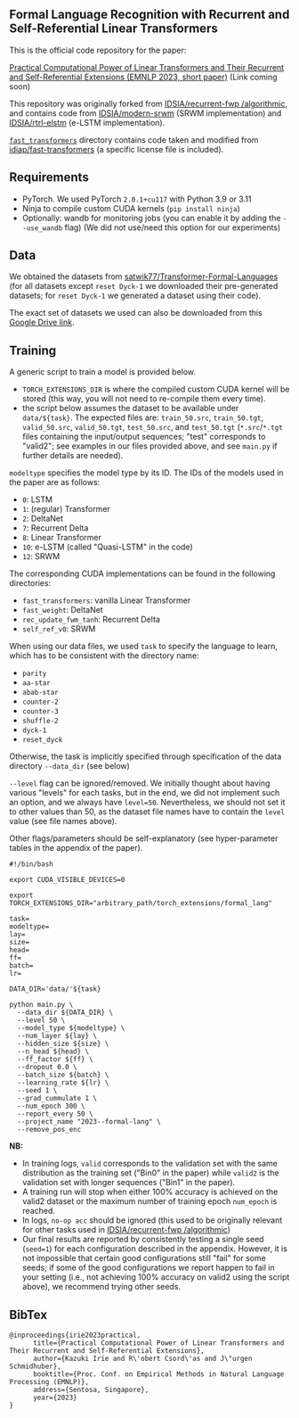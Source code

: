 ## Formal Language Recognition with Recurrent and Self-Referential Linear Transformers

This is the official code repository for the paper:

[Practical Computational Power of Linear Transformers and Their Recurrent and Self-Referential Extensions (EMNLP 2023, short paper)]() (Link coming soon)

This repository was originally forked from [IDSIA/recurrent-fwp
/algorithmic](https://github.com/IDSIA/recurrent-fwp/tree/master/algorithmic), and contains code from [IDSIA/modern-srwm](https://github.com/IDSIA/modern-srwm) (SRWM implementation) and [IDSIA/rtrl-elstm](https://github.com/IDSIA/rtrl-elstm) (e-LSTM implementation).

[`fast_transformers`](https://github.com/IDSIA/fwp-formal-lang/tree/main/fast_transformers) directory contains code taken and modified from [idiap/fast-transformers](https://github.com/idiap/fast-transformers/tree/master/fast_transformers/causal_product) (a specific license file is included).

## Requirements
* PyTorch. We used PyTorch `2.0.1+cu117` with Python 3.9 or 3.11
* Ninja to compile custom CUDA kernels (`pip install ninja`)
* Optionally: wandb for monitoring jobs (you can enable it by adding the `--use_wandb` flag) (We did not use/need this option for our experiments)

## Data
We obtained the datasets from [satwik77/Transformer-Formal-Languages](https://github.com/satwik77/Transformer-Formal-Languages) (for all datasets except `reset Dyck-1` we downloaded their pre-generated datasets; for `reset Dyck-1` we generated a dataset using their code).

The exact set of datasets we used can also be downloaded from this [Google Drive link](https://drive.google.com/file/d/1eyNGFJpw4lJEbq5HAs4SseaVAg151apR/view?usp=sharing).

## Training
A generic script to train a model is provided below.

- `TORCH_EXTENSIONS_DIR` is where the compiled custom CUDA kernel will be stored (this way, you will not need to re-compile them every time).
- the script below assumes the dataset to be available under `data/${task}`. The expected files are: `train_50.src`,  `train_50.tgt`, `valid_50.src`,  `valid_50.tgt`, `test_50.src`, and `test_50.tgt` (`*.src`/`*.tgt` files containing the input/output sequences; "test" corresponds to "valid2"; see examples in our files provided above, and see `main.py` if further details are needed).

`modeltype` specifies the model type by its ID. 
The IDs of the models used in the paper are as follows:
* `0`: LSTM
* `1`: (regular) Transformer
* `2`: DeltaNet
* `7`: Recurrent Delta
* `8`: Linear Transformer
* `10`: e-LSTM (called "Quasi-LSTM" in the code)
* `12`: SRWM

The corresponding CUDA implementations can be found in the following directories:
* `fast_transformers`: vanilla Linear Transformer
* `fast_weight`: DeltaNet
* `rec_update_fwm_tanh`: Recurrent Delta
* `self_ref_v0`: SRWM

When using our data files, we used `task` to specify the language to learn, which has to be consistent with the directory name:
* `parity`
* `aa-star`
* `abab-star`
* `counter-2`
* `counter-3`
* `shuffle-2`
* `dyck-1`
* `reset_dyck`

Otherwise, the task is implicitly specified through specification of the data directory `--data_dir` (see below)

`--level` flag can be ignored/removed. We initially thought about having various "levels" for each tasks, but in the end, we did not implement such an option, and we always have `level=50`.
Nevertheless, we should not set it to other values than 50, as the dataset file names have to contain the `level` value (see file names above).

Other flags/parameters should be self-explanatory (see hyper-parameter tables in the appendix of the paper).

```
#!/bin/bash

export CUDA_VISIBLE_DEVICES=0

export TORCH_EXTENSIONS_DIR="arbitrary_path/torch_extensions/formal_lang"

task=
modeltype=
lay=
size=
head=
ff=
batch=
lr=

DATA_DIR='data/'${task}

python main.py \
  --data_dir ${DATA_DIR} \
  --level 50 \
  --model_type ${modeltype} \
  --num_layer ${lay} \
  --hidden_size ${size} \
  --n_head ${head} \
  --ff_factor ${ff} \
  --dropout 0.0 \
  --batch_size ${batch} \
  --learning_rate ${lr} \
  --seed 1 \
  --grad_cummulate 1 \
  --num_epoch 300 \
  --report_every 50 \
  --project_name "2023--formal-lang" \
  --remove_pos_enc
```

**NB:**
* In training logs, `valid` corresponds to the validation set with the same distribution as the training set ("Bin0" in the paper)
while `valid2` is the validation set with longer sequences ("Bin1" in the paper).
* A training run will stop when either 100% accuracy is achieved on the valid2 dataset or the maximum number of training epoch `num_epoch` is reached.
* In logs, `no-op acc` should be ignored (this used to be originally relevant for other tasks used in [IDSIA/recurrent-fwp
/algorithmic](https://github.com/IDSIA/recurrent-fwp/tree/master/algorithmic))
* Our final results are reported by consistently testing a single seed (`seed=1`) for each configuration described in the appendix.
However, it is not impossible that certain good configurations still "fail" for some seeds; if some of the good configurations we report happen to fail in your setting (i.e., not achieving 100% accuracy on valid2 using the script above), we recommend trying other seeds.

## BibTex
```
@inproceedings{irie2023practical,
      title={Practical Computational Power of Linear Transformers and Their Recurrent and Self-Referential Extensions}, 
      author={Kazuki Irie and R\'obert Csord\'as and J\"urgen Schmidhuber},
      booktitle={Proc. Conf. on Empirical Methods in Natural Language Processing (EMNLP)},
      address={Sentosa, Singapore},
      year={2023}
}
```
